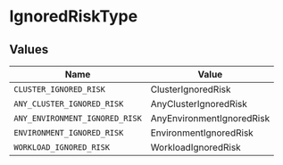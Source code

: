 # IgnoredRiskType


## Values

| Name                           | Value                          |
| ------------------------------ | ------------------------------ |
| `CLUSTER_IGNORED_RISK`         | ClusterIgnoredRisk             |
| `ANY_CLUSTER_IGNORED_RISK`     | AnyClusterIgnoredRisk          |
| `ANY_ENVIRONMENT_IGNORED_RISK` | AnyEnvironmentIgnoredRisk      |
| `ENVIRONMENT_IGNORED_RISK`     | EnvironmentIgnoredRisk         |
| `WORKLOAD_IGNORED_RISK`        | WorkloadIgnoredRisk            |
